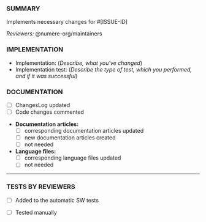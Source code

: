 ### SUMMARY
Implements necessary changes for #[ISSUE-ID]

*Reviewers:* @numere-org/maintainers

### IMPLEMENTATION
* Implementation: (*Describe, what you've changed*) 
* Implementation test: (*Describe the type of test, which you performed, and if it was successful*)

### DOCUMENTATION
* [ ] ChangesLog updated
* [ ] Code changes commented
* **Documentation articles:**
    * [ ] corresponding documentation articles updated
    * [ ] new documentation articles created
    * [ ] not needed
* **Language files:**
    * [ ] corresponding language files updated
    * [ ] not needed

----------------

### TESTS BY REVIEWERS
* [ ] Added to the automatic SW tests
* [ ] Tested manually

